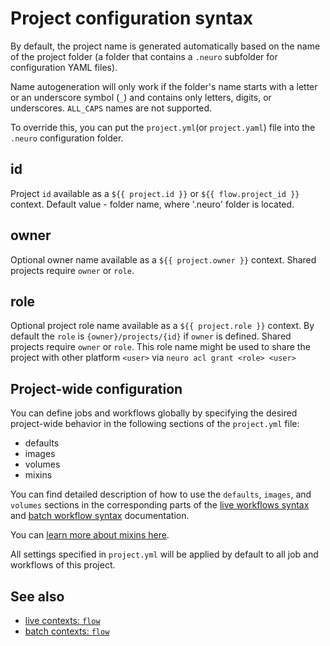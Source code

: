 # Project configuration syntax

By default, the project name is generated automatically based on the name of the project folder \(a folder that contains a `.neuro` subfolder for configuration YAML files\).

Name autogeneration will only work if the folder's name starts with a letter or an underscore symbol \(`_`\) and contains only letters, digits, or underscores. `ALL_CAPS` names are not supported.

To override this, you can put the `project.yml`\(or `project.yaml`\) file into the `.neuro` configuration folder.

## id

Project `id` available as a `${{ project.id }}` or `${{ flow.project_id }}` context.
Default value - folder name, where '.neuro' folder is located.

## owner

Optional owner name available as a `${{ project.owner }}` context. Shared projects require `owner` or `role`.

## role

Optional project role name available as a `${{ project.role }}` context. By default the `role` is `{owner}/projects/{id}` if `owner` is defined. Shared projects require `owner` or `role`.
This role name might be used to share the project with other platform `<user>` via `neuro acl grant <role> <user>`

## Project-wide configuration

You can define jobs and workflows globally by specifying the desired project-wide behavior in the following sections of the `project.yml` file: 

* defaults
* images
* volumes
* mixins

You can find detailed description of how to use the `defaults`, `images`, and `volumes` sections in the corresponding parts of the [live workflows syntax](live-workflow-syntax.md) and [batch workflow syntax](batch-workflow-syntax.md) documentation.

You can [learn more about mixins here](mixins.md). 

All settings specified in `project.yml` will be applied by default to all job and workflows of this project.

## See also

* [live contexts: `flow`](live-contexts.md#project-context) 
* [batch contexts: `flow`](batch-contexts.md#project-context)
